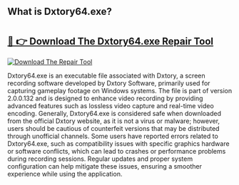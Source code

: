 ## What is Dxtory64.exe? 

# <h2><a href="https://exedetect.com/download.php?Dxtory64.exe">🔗 👉 Download The Dxtory64.exe Repair Tool</a></h2>

[![Download The Repair Tool](https://exedetect.com/download-button.jpg)](https://exedetect.com/download.php?Dxtory64.exe)

Dxtory64.exe is an executable file associated with Dxtory, a screen recording software developed by Dxtory Software, primarily used for capturing gameplay footage on Windows systems. The file is part of version 2.0.0.132 and is designed to enhance video recording by providing advanced features such as lossless video capture and real-time video encoding. Generally, Dxtory64.exe is considered safe when downloaded from the official Dxtory website, as it is not a virus or malware; however, users should be cautious of counterfeit versions that may be distributed through unofficial channels. Some users have reported errors related to Dxtory64.exe, such as compatibility issues with specific graphics hardware or software conflicts, which can lead to crashes or performance problems during recording sessions. Regular updates and proper system configuration can help mitigate these issues, ensuring a smoother experience while using the application.
